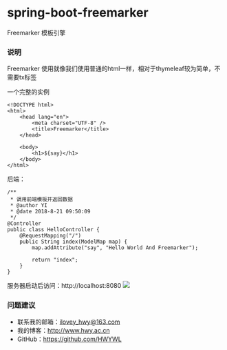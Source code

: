 # spring-boot-freemarker
Freemarker 模板引擎

### 说明
Freemarker 使用就像我们使用普通的html一样，相对于thymeleaf较为简单，不需要tx标签


一个完整的实例

```
<!DOCTYPE html>
<html>
    <head lang="en">
        <meta charset="UTF-8" />
        <title>Freemarker</title>
    </head>

    <body>
        <h1>${say}</h1>
    </body>
</html>
```

后端：
```
/**
 * 调用前端模板并返回数据
 * @author YI
 * @date 2018-8-21 09:50:09
 */
@Controller
public class HelloController {
    @RequestMapping("/")
    public String index(ModelMap map) {
        map.addAttribute("say", "Hello World And Freemarker");

        return "index";
    }
}
```

服务器启动后访问：http://localhost:8080
![](https://i.imgur.com/pHdKqZi.jpg)

### 问题建议

- 联系我的邮箱：ilovey_hwy@163.com
- 我的博客：http://www.hwy.ac.cn
- GitHub：https://github.com/HWYWL